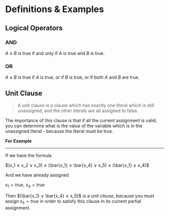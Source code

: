 # Definitions & Examples

## Logical Operators

### AND

$A ∧ B$ is true if and only if $A$ is true and $B$ is true.

### OR

$A ∨ B$ is true if $A$ is true, or if $B$ is true, or if both $A$ and $B$ are true.

## Unit Clause

> A unit clause is a clause which has exactly one literal which is still unassigned, and the other literals are all assigned to false.

The importance of this clause is that if all the current assignment is valid, you can determine what is the value of the variable which is in the unassigned literal - because the literal must be true.

**For Example**
___

If we have the formula

$(x_1 ∨ x_2 ∨ x_3) ∧ (\bar{x_1} ∨ \bar{x_4} ∨ x_5) ∧ (\bar{x_1} ∨ x_4)$

And we have already assigned 

$x_1 = true,\ x_4 = true$

Then $(\bar{x_1} ∨ \bar{x_4} ∨ x_5)$ is a *unit clause*, because you must assign $x_5 = true$ in order to satisfy this clause in its current partial assignment.
